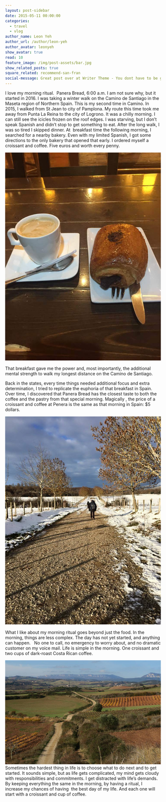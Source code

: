 ```yaml
---
layout: post-sidebar
date: 2015-05-11 00:00:00
categories:
  - travel
  - vlog
author_name: Leon Yeh
author_url: /author/leon-yeh
author_avatar: leonyeh
show_avatar: true
read: 10
feature_image: /img/post-assets/bar.jpg
show_related_posts: true
square_related: recommend-san-fran
social-message: Great post over at Writer Theme - You dont have to be great to get started
---
```



I love my morning ritual. &nbsp;Panera Bread, 6:00 a.m. I am not sure why, but it started in 2016. I was taking a winter walk on the Camino de Santiago in the Maseta region of Northern Spain. This is my second time in Camino. In 2015, I walked from St Jean to city of Pamplona. My route this time took me away from Punta La Reina to the city of Logrono. It was a chilly morning. I can still see the icicles frozen on the roof edges. I was starving, but I don’t speak Spanish and didn’t stop to get something to eat. After the long walk, I was so tired I skipped dinner. At &nbsp;breakfast time the following morning, I searched for a nearby bakery. Even with my limited Spanish, I got some directions to the only bakery that opened that early. I ordered myself a croissant and coffee. Five euros and worth every penny.

![](/uploads/versions/croissant---x----720-960x---.jpg)

That breakfast gave me the power and, most importantly, the additional mental strength to walk my longest distance on the Camino de Santiago.

Back in the states, every time things needed additional focus and extra determination, I tried to replicate the euphoria of that breakfast in Spain. Over time, I discovered that Panera Bread has the closest taste to both the coffee and the pastry from that special morning. Magically , the price of a croissant and coffee at Penera is the same as that morning in Spain: $5 dollars.

![](/uploads/versions/camino2---x----720-960x---.jpg)

What I like about my morning ritual goes beyond just the food. In the morning, things are less complex. The day has not yet started, and anything can happen. &nbsp; No one to call, no emergency to worry about, and no dramatic customer on my voice mail. Life is simple in the morning. One croissant and two cups of dark-roast Costa Rican coffee.

![](/uploads/versions/camino---x----960-640x---.jpg)Sometimes the hardest thing in life is to choose what to do next and to get started. It sounds simple, but as life gets complicated, my mind gets cloudy with responsibilities and commitments. I get distracted with life’s demands. By keeping everything the same in the morning, by having a ritual, I increase my chances of having &nbsp;the best day of my life. And each one will start with a croissant and cup of coffee.